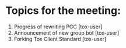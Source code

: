 # Topics for the meeting:
1. Progress of rewriting PGC [tox-user]
2. Announcement of new group bot [tox-user]
3. Forking Tox Client Standard [tox-user]
